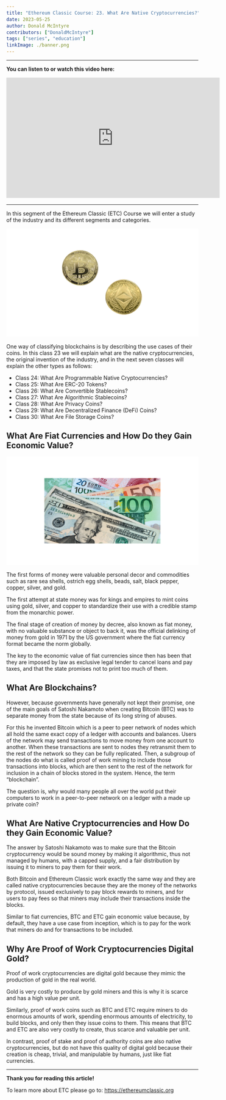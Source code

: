 ```yaml
---
title: "Ethereum Classic Course: 23. What Are Native Cryptocurrencies?"
date: 2023-05-25
author: Donald McIntyre
contributors: ["DonaldMcIntyre"]
tags: ["series", "education"]
linkImage: ./banner.png
---
```


---
**You can listen to or watch this video here:**

<iframe width="560" height="315" src="https://www.youtube.com/embed/BJrSEcP1ccg" title="YouTube video player" frameborder="0" allow="accelerometer; autoplay; clipboard-write; encrypted-media; gyroscope; picture-in-picture; web-share" allowfullscreen></iframe>

---

In this segment of the Ethereum Classic (ETC) Course we will enter a study of the industry and its different segments and categories.

![BTC and ETC are native cryptocurrencies.](./1.png)

One way of classifying blockchains is by describing the use cases of their coins. In this class 23 we will explain what are the native cryptocurrencies, the original invention of the industry, and in the next seven classes will explain the other types as follows:

- Class 24: What Are Programmable Native Cryptocurrencies?
- Class 25: What Are ERC-20 Tokens?
- Class 26: What Are Convertible Stablecoins?
- Class 27: What Are Algorithmic Stablecoins?
- Class 28: What Are Privacy Coins?
- Class 29: What Are Decentralized Finance (DeFi) Coins?
- Class 30: What Are File Storage Coins?

## What Are Fiat Currencies and How Do they Gain Economic Value? 

![Fiat currencies are printed by governments with no backing.](./2.png)

The first forms of money were valuable personal decor and commodities such as rare sea shells, ostrich egg shells, beads, salt, black pepper, copper, silver, and gold.

The first attempt at state money was for kings and empires to mint coins using gold, silver, and copper to standardize their use with a credible stamp from the monarchic power.

The final stage of creation of money by decree, also known as fiat money, with no valuable substance or object to back it, was the official delinking of money from gold in 1971 by the US government where the fiat currency format became the norm globally.

The key to the economic value of fiat currencies since then has been that they are imposed by law as exclusive legal tender to cancel loans and pay taxes, and that the state promises not to print too much of them.

## What Are Blockchains?

However, because governments have generally not kept their promise, one of the main goals of Satoshi Nakamoto when creating Bitcoin (BTC) was to separate money from the state because of its long string of abuses.

For this he invented Bitcoin which is a peer to peer network of nodes which all hold the same exact copy of a ledger with accounts and balances. Users of the network may send transactions to move money from one account to another. When these transactions are sent to nodes they retransmit them to the rest of the network so they can be fully replicated. Then, a subgroup of the nodes do what is called proof of work mining to include those transactions into blocks, which are then sent to the rest of the network for inclusion in a chain of blocks stored in the system. Hence, the term “blockchain”.

The question is, why would many people all over the world put their computers to work in a peer-to-peer network on a ledger with a made up private coin?

## What Are Native Cryptocurrencies and How Do they Gain Economic Value?

The answer by Satoshi Nakamoto was to make sure that the Bitcoin cryptocurrency would be sound money by making it algorithmic, thus not managed by humans, with a capped supply, and a fair distribution by issuing it to miners to pay them for their work.

Both Bitcoin and Ethereum Classic work exactly the same way and they are called native cryptocurrencies because they are the money of the networks by protocol, issued exclusively to pay block rewards to miners, and for users to pay fees so that miners may include their transactions inside the blocks.

Similar to fiat currencies, BTC and ETC gain economic value because, by default, they have a use case from inception, which is to pay for the work that miners do and for transactions to be included.

## Why Are Proof of Work Cryptocurrencies Digital Gold?

Proof of work cryptocurrencies are digital gold because they mimic the production of gold in the real world.

Gold is very costly to produce by gold miners and this is why it is scarce and has a high value per unit. 

Similarly, proof of work coins such as BTC and ETC require miners to do enormous amounts of work, spending enormous amounts of electricity, to build blocks, and only then they issue coins to them. This means that BTC and ETC are also very costly to create, thus scarce and valuable per unit.

In contrast, proof of stake and proof of authority coins are also native cryptocurrencies, but do not have this quality of digital gold because their creation is cheap, trivial, and manipulable by humans, just like fiat currencies.

---

**Thank you for reading this article!**

To learn more about ETC please go to: https://ethereumclassic.org

